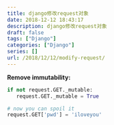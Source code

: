 ```yaml
---
title: django修改request对象
date: 2018-12-12 18:43:17
description: django修改request对象
draft: false
tags: ["Django"]
categories: ["Django"]
series: []
url: /2018/12/12/modify-request/
---
```


**Remove immutability:**

```python
if not request.GET._mutable:
   request.GET._mutable = True

# now you can spoil it
request.GET['pwd'] = 'iloveyou'
```

